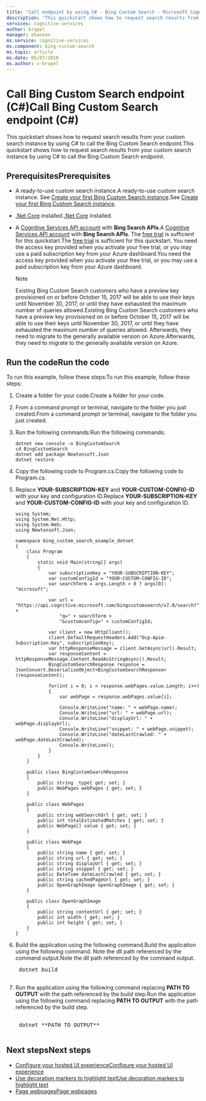```yaml
---
title: 'Call endpoint by using C# - Bing Custom Search - Microsoft Cognitive Services'
description: 'This quickstart shows how to request search results from your custom search instance by using C# to call the Bing Custom Search endpoint.'
services: cognitive-services
author: brapel
manager: ehansen
ms.service: cognitive-services
ms.component: bing-custom-search
ms.topic: article
ms.date: 05/07/2018
ms.author: v-brapel
---
```


# <a name="call-bing-custom-search-endpoint-c"></a><span data-ttu-id="36f3a-103">Call Bing Custom Search endpoint (C#)</span><span class="sxs-lookup"><span data-stu-id="36f3a-103">Call Bing Custom Search endpoint (C#)</span></span>

<span data-ttu-id="36f3a-104">This quickstart shows how to request search results from your custom search instance by using C# to call the Bing Custom Search endpoint.</span><span class="sxs-lookup"><span data-stu-id="36f3a-104">This quickstart shows how to request search results from your custom search instance by using C# to call the Bing Custom Search endpoint.</span></span> 

## <a name="prerequisites"></a><span data-ttu-id="36f3a-105">Prerequisites</span><span class="sxs-lookup"><span data-stu-id="36f3a-105">Prerequisites</span></span>

-  <span data-ttu-id="36f3a-106">A ready-to-use custom search instance.</span><span class="sxs-lookup"><span data-stu-id="36f3a-106">A ready-to-use custom search instance.</span></span> <span data-ttu-id="36f3a-107">See [Create your first Bing Custom Search instance](quick-start.md).</span><span class="sxs-lookup"><span data-stu-id="36f3a-107">See [Create your first Bing Custom Search instance](quick-start.md).</span></span>
-  <span data-ttu-id="36f3a-108">[.Net Core](https://www.microsoft.com/net/download/core) installed.</span><span class="sxs-lookup"><span data-stu-id="36f3a-108">[.Net Core](https://www.microsoft.com/net/download/core) installed.</span></span>
- <span data-ttu-id="36f3a-109">A [Cognitive Services API account](https://docs.microsoft.com/azure/cognitive-services/cognitive-services-apis-create-account) with **Bing Search APIs**.</span><span class="sxs-lookup"><span data-stu-id="36f3a-109">A [Cognitive Services API account](https://docs.microsoft.com/azure/cognitive-services/cognitive-services-apis-create-account) with **Bing Search APIs**.</span></span> <span data-ttu-id="36f3a-110">The [free trial](https://azure.microsoft.com/try/cognitive-services/?api=bing-custom-search) is sufficient for this quickstart.</span><span class="sxs-lookup"><span data-stu-id="36f3a-110">The [free trial](https://azure.microsoft.com/try/cognitive-services/?api=bing-custom-search) is sufficient for this quickstart.</span></span> <span data-ttu-id="36f3a-111">You need the access key provided when you activate your free trial, or you may use a paid subscription key from your Azure dashboard.</span><span class="sxs-lookup"><span data-stu-id="36f3a-111">You need the access key provided when you activate your free trial, or you may use a paid subscription key from your Azure dashboard.</span></span>  

  >[!NOTE]  
  ><span data-ttu-id="36f3a-112">Existing Bing Custom Search customers who have a preview key provisioned on or before October 15, 2017 will be able to use their keys until November 30, 2017, or until they have exhausted the maximum number of queries allowed.</span><span class="sxs-lookup"><span data-stu-id="36f3a-112">Existing Bing Custom Search customers who have a preview key provisioned on or before October 15, 2017 will be able to use their keys until November 30, 2017, or until they have exhausted the maximum number of queries allowed.</span></span> <span data-ttu-id="36f3a-113">Afterwards, they need to migrate to the generally available version on Azure.</span><span class="sxs-lookup"><span data-stu-id="36f3a-113">Afterwards, they need to migrate to the generally available version on Azure.</span></span> 
 
## <a name="run-the-code"></a><span data-ttu-id="36f3a-114">Run the code</span><span class="sxs-lookup"><span data-stu-id="36f3a-114">Run the code</span></span>

<span data-ttu-id="36f3a-115">To run this example, follow these steps:</span><span class="sxs-lookup"><span data-stu-id="36f3a-115">To run this example, follow these steps:</span></span>

1. <span data-ttu-id="36f3a-116">Create a folder for your code.</span><span class="sxs-lookup"><span data-stu-id="36f3a-116">Create a folder for your code.</span></span>
2. <span data-ttu-id="36f3a-117">From a command prompt or terminal, navigate to the folder you just created.</span><span class="sxs-lookup"><span data-stu-id="36f3a-117">From a command prompt or terminal, navigate to the folder you just created.</span></span>
3. <span data-ttu-id="36f3a-118">Run the following commands:</span><span class="sxs-lookup"><span data-stu-id="36f3a-118">Run the following commands:</span></span>
    ```
    dotnet new console -o BingCustomSearch
    cd BingCustomSearch
    dotnet add package Newtonsoft.Json
    dotnet restore
   ```

4. <span data-ttu-id="36f3a-119">Copy the following code to Program.cs.</span><span class="sxs-lookup"><span data-stu-id="36f3a-119">Copy the following code to Program.cs.</span></span>
5. <span data-ttu-id="36f3a-120">Replace **YOUR-SUBSCRIPTION-KEY** and **YOUR-CUSTOM-CONFIG-ID** with your key and configuration ID.</span><span class="sxs-lookup"><span data-stu-id="36f3a-120">Replace **YOUR-SUBSCRIPTION-KEY** and **YOUR-CUSTOM-CONFIG-ID** with your key and configuration ID.</span></span>

    ``` CSharp
    using System;
    using System.Net.Http;
    using System.Web;
    using Newtonsoft.Json;
    
    namespace bing_custom_search_example_dotnet
    {
        class Program
        {
            static void Main(string[] args)
            {
                var subscriptionKey = "YOUR-SUBSCRIPTION-KEY";
                var customConfigId = "YOUR-CUSTOM-CONFIG-ID";
                var searchTerm = args.Length > 0 ? args[0]: "microsoft";            
    
                var url = "https://api.cognitive.microsoft.com/bingcustomsearch/v7.0/search?" +
                    "q=" + searchTerm +
                    "&customconfig=" + customConfigId;
    
                var client = new HttpClient();
                client.DefaultRequestHeaders.Add("Ocp-Apim-Subscription-Key", subscriptionKey);
                var httpResponseMessage = client.GetAsync(url).Result;
                var responseContent = httpResponseMessage.Content.ReadAsStringAsync().Result;
                BingCustomSearchResponse response = JsonConvert.DeserializeObject<BingCustomSearchResponse>(responseContent);
                
                for(int i = 0; i < response.webPages.value.Length; i++)
                {                
                    var webPage = response.webPages.value[i];
                    
                    Console.WriteLine("name: " + webPage.name);
                    Console.WriteLine("url: " + webPage.url);                
                    Console.WriteLine("displayUrl: " + webPage.displayUrl);
                    Console.WriteLine("snippet: " + webPage.snippet);
                    Console.WriteLine("dateLastCrawled: " + webPage.dateLastCrawled);
                    Console.WriteLine();
                }            
            }
        }
    
        public class BingCustomSearchResponse
        {        
            public string _type{ get; set; }            
            public WebPages webPages { get; set; }
        }
    
        public class WebPages
        {
            public string webSearchUrl { get; set; }
            public int totalEstimatedMatches { get; set; }
            public WebPage[] value { get; set; }        
        }
    
        public class WebPage
        {
            public string name { get; set; }
            public string url { get; set; }
            public string displayUrl { get; set; }
            public string snippet { get; set; }
            public DateTime dateLastCrawled { get; set; }
            public string cachedPageUrl { get; set; }
            public OpenGraphImage openGraphImage { get; set; }        
        }
        
        public class OpenGraphImage
        {
            public string contentUrl { get; set; }
            public int width { get; set; }
            public int height { get; set; }
        }
    }
    ```
6. <span data-ttu-id="36f3a-121">Build the application using the following command.</span><span class="sxs-lookup"><span data-stu-id="36f3a-121">Build the application using the following command.</span></span> <span data-ttu-id="36f3a-122">Note the dll path referenced by the command output.</span><span class="sxs-lookup"><span data-stu-id="36f3a-122">Note the dll path referenced by the command output.</span></span>
    <pre>
    dotnet build 
    </pre>

7. <span data-ttu-id="36f3a-123">Run the application using the following command replacing **PATH TO OUTPUT** with the path referenced by the build step.</span><span class="sxs-lookup"><span data-stu-id="36f3a-123">Run the application using the following command replacing **PATH TO OUTPUT** with the path referenced by the build step.</span></span>
    <pre>    
    dotnet **PATH TO OUTPUT**
    </pre>
## <a name="next-steps"></a><span data-ttu-id="36f3a-124">Next steps</span><span class="sxs-lookup"><span data-stu-id="36f3a-124">Next steps</span></span>
- [<span data-ttu-id="36f3a-125">Configure your hosted UI experience</span><span class="sxs-lookup"><span data-stu-id="36f3a-125">Configure your hosted UI experience</span></span>](./hosted-ui.md)
- [<span data-ttu-id="36f3a-126">Use decoration markers to highlight text</span><span class="sxs-lookup"><span data-stu-id="36f3a-126">Use decoration markers to highlight text</span></span>](./hit-highlighting.md)
- [<span data-ttu-id="36f3a-127">Page webpages</span><span class="sxs-lookup"><span data-stu-id="36f3a-127">Page webpages</span></span>](./page-webpages.md)